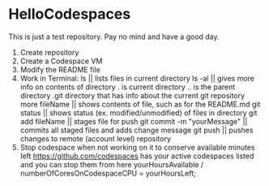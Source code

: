 # HelloCodespaces

This is just a test repository. Pay no mind and have a good day.

1. Create repository
2. Create a Codespace VM
3. Modify the README file
4. Work in Terminal:
    ls                          || lists files in current directory
    ls -al                      || gives more info on contents of directory
                                . is current directory
                                .. is the parent directory
                                .git directory that has info about the current git repository
    more fileName               || shows contents of file, such as for the README.md
    git status                  || shows status (ex. modified/unmodified) of files in directory
    git add fileName            || stages file for push
    git commit -m "yourMessage" || commits all staged files and adds change message
    git push                    || pushes changes to remote (account level) repository
5. Stop codespace when not working on it to conserve available minutes left
    https://github.com/codespaces has your active codespaces listed and you can stop them from here
    yourHoursAvailable / numberOfCoresOnCodespaceCPU = yourHoursLeft;